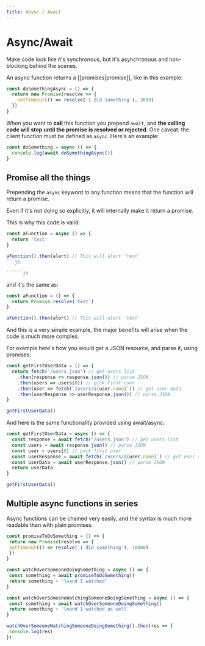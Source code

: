 ```yaml
---
Title: Async / Await
---
```


# Async/Await

Make code look like it's synchronous, but it's asynchronous and non-blocking behind the scenes.

An async function returns a [[promises|promise]], like in this example:

```js
const doSomethingAsync = () => {
  return new Promise(resolve => {
    setTimeout(() => resolve('I did something'), 3000)
  })
}
```

When you want to **call** this function you prepend `await`, and **the calling code will stop until the promise is resolved or rejected**. One caveat: the client function must be defined as `async`. Here's an example:

```js
const doSomething = async () => {
  console.log(await doSomethingAsync())
}
```

## Promise all the things

Prepending the `async` keyword to any function means that the function will return a promise.

Even if it's not doing so explicitly, it will internally make it return a promise.

This is why this code is valid:

```js
const aFunction = async () => {
  return 'test'
}

aFunction().then(alert) // This will alert 'test'
```js

``````js

``````

and it's the same as:
```js
const aFunction = () => {
  return Promise.resolve('test')
}

aFunction().then(alert) // This will alert 'test'
```

And this is a very simple example, the major benefits will arise when the code is much more complex.

For example here's how you would get a JSON resource, and parse it, using promises:
```js
const getFirstUserData = () => {
  return fetch('/users.json') // get users list
    .then(response => response.json()) // parse JSON
    .then(users => users[0]) // pick first user
    .then(user => fetch(`/users/${user.name}`)) // get user data
    .then(userResponse => userResponse.json()) // parse JSON
}

getFirstUserData()
```

And here is the same functionality provided using await/async:

```js
const getFirstUserData = async () => {
  const response = await fetch('/users.json') // get users list
  const users = await response.json() // parse JSON
  const user = users[0] // pick first user
  const userResponse = await fetch(`/users/${user.name}`) // get user data
  const userData = await userResponse.json() // parse JSON
  return userData
}

getFirstUserData()

```

## Multiple async functions in series

Async functions can be chained very easily, and the syntax is much more readable than with plain promises:
```js
const promiseToDoSomething = () => {
 return new Promise(resolve => {
 setTimeout(() => resolve('I did something'), 10000)
 })
}

const watchOverSomeoneDoingSomething = async () => {
 const something = await promiseToDoSomething()
 return something + '\nand I watched'
}

const watchOverSomeoneWatchingSomeoneDoingSomething = async () => {
 const something = await watchOverSomeoneDoingSomething()
 return something + '\nand I watched as well'
}

watchOverSomeoneWatchingSomeoneDoingSomething().then(res => {
 console.log(res)
})
```
